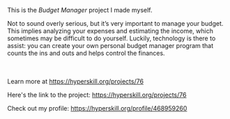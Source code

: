 This is the *Budget Manager* project I made myself.


<p>Not to sound overly serious, but it’s very important to manage your budget. This implies analyzing your expenses and estimating the income, which sometimes may be difficult to do yourself. Luckily, technology is there to assist: you can create your own personal budget manager program that counts the ins and outs and helps control the finances.</p><br/><br/>Learn more at <a href="https://hyperskill.org/projects/76?utm_source=ide&utm_medium=ide&utm_campaign=ide&utm_content=project-card">https://hyperskill.org/projects/76</a>

Here's the link to the project: https://hyperskill.org/projects/76

Check out my profile: https://hyperskill.org/profile/468959260